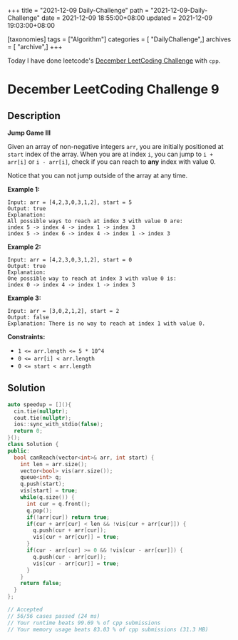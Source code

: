 +++
title = "2021-12-09 Daily-Challenge"
path = "2021-12-09-Daily-Challenge"
date = 2021-12-09 18:55:00+08:00
updated = 2021-12-09 19:03:00+08:00

[taxonomies]
tags = ["Algorithm"]
categories = [ "DailyChallenge",]
archives = [ "archive",]
+++

Today I have done leetcode's [December LeetCoding Challenge](https://leetcode.com/problems/jump-game-iii/) with `cpp`.

<!-- more -->

# December LeetCoding Challenge 9

## Description

**Jump Game III**

Given an array of non-negative integers `arr`, you are initially positioned at `start` index of the array. When you are at index `i`, you can jump to `i + arr[i]` or `i - arr[i]`, check if you can reach to **any** index with value 0.

Notice that you can not jump outside of the array at any time.

 

**Example 1:**

```
Input: arr = [4,2,3,0,3,1,2], start = 5
Output: true
Explanation: 
All possible ways to reach at index 3 with value 0 are: 
index 5 -> index 4 -> index 1 -> index 3 
index 5 -> index 6 -> index 4 -> index 1 -> index 3 
```

**Example 2:**

```
Input: arr = [4,2,3,0,3,1,2], start = 0
Output: true 
Explanation: 
One possible way to reach at index 3 with value 0 is: 
index 0 -> index 4 -> index 1 -> index 3
```

**Example 3:**

```
Input: arr = [3,0,2,1,2], start = 2
Output: false
Explanation: There is no way to reach at index 1 with value 0.
```

 

**Constraints:**

- `1 <= arr.length <= 5 * 10^4`
- `0 <= arr[i] < arr.length`
- `0 <= start < arr.length`


## Solution

``` cpp
auto speedup = [](){
  cin.tie(nullptr);
  cout.tie(nullptr);
  ios::sync_with_stdio(false);
  return 0;
}();
class Solution {
public:
  bool canReach(vector<int>& arr, int start) {
    int len = arr.size();
    vector<bool> vis(arr.size());
    queue<int> q;
    q.push(start);
    vis[start] = true;
    while(q.size()) {
      int cur = q.front();
      q.pop();
      if(!arr[cur]) return true;
      if(cur + arr[cur] < len && !vis[cur + arr[cur]]) {
        q.push(cur + arr[cur]);
        vis[cur + arr[cur]] = true;
      }
      if(cur - arr[cur] >= 0 && !vis[cur - arr[cur]]) {
        q.push(cur - arr[cur]);
        vis[cur - arr[cur]] = true;
      }
    }
    return false;
  }
};

// Accepted
// 56/56 cases passed (24 ms)
// Your runtime beats 99.69 % of cpp submissions
// Your memory usage beats 83.03 % of cpp submissions (31.3 MB)
```
